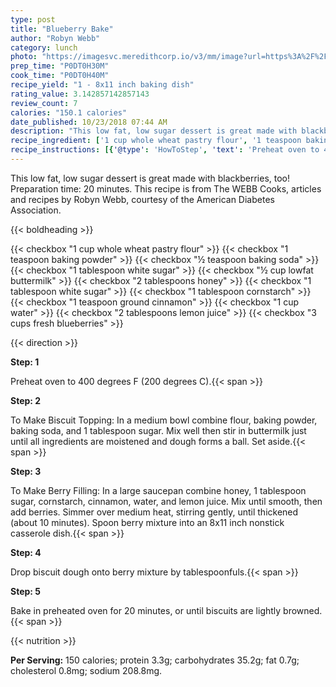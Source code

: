 ```yaml
---
type: post
title: "Blueberry Bake"
author: "Robyn Webb"
category: lunch
photo: "https://imagesvc.meredithcorp.io/v3/mm/image?url=https%3A%2F%2Fimages.media-allrecipes.com%2Fuserphotos%2F4480750.jpg"
prep_time: "P0DT0H30M"
cook_time: "P0DT0H40M"
recipe_yield: "1 - 8x11 inch baking dish"
rating_value: 3.142857142857143
review_count: 7
calories: "150.1 calories"
date_published: 10/23/2018 07:44 AM
description: "This low fat, low sugar dessert is great made with blackberries, too! Preparation time: 20 minutes. This recipe is from The WEBB Cooks, articles and recipes by Robyn Webb, courtesy of the American Diabetes Association."
recipe_ingredient: ['1 cup whole wheat pastry flour', '1 teaspoon baking powder', '½ teaspoon baking soda', '1 tablespoon white sugar', '½ cup lowfat buttermilk', '2 tablespoons honey', '1 tablespoon white sugar', '1 tablespoon cornstarch', '1 teaspoon ground cinnamon', '1 cup water', '2 tablespoons lemon juice', '3 cups fresh blueberries']
recipe_instructions: [{'@type': 'HowToStep', 'text': 'Preheat oven to 400 degrees F (200 degrees C).\n'}, {'@type': 'HowToStep', 'text': 'To Make Biscuit Topping: In a medium bowl combine flour, baking powder, baking soda, and 1 tablespoon sugar. Mix well then stir in buttermilk just until all ingredients are moistened and dough forms a ball. Set aside.\n'}, {'@type': 'HowToStep', 'text': 'To Make Berry Filling: In a large saucepan combine honey, 1 tablespoon sugar, cornstarch, cinnamon, water, and lemon juice. Mix until smooth, then add berries. Simmer over medium heat, stirring gently, until thickened (about 10 minutes). Spoon berry mixture into an 8x11 inch nonstick casserole dish.\n'}, {'@type': 'HowToStep', 'text': 'Drop biscuit dough onto berry mixture by tablespoonfuls.\n'}, {'@type': 'HowToStep', 'text': 'Bake in preheated oven for 20 minutes, or until biscuits are lightly browned.\n'}]
---
```


This low fat, low sugar dessert is great made with blackberries, too! Preparation time: 20 minutes. This recipe is from The WEBB Cooks, articles and recipes by Robyn Webb, courtesy of the American Diabetes Association. 

{{< boldheading >}}

{{< checkbox "1 cup whole wheat pastry flour" >}}
{{< checkbox "1 teaspoon baking powder" >}}
{{< checkbox "½ teaspoon baking soda" >}}
{{< checkbox "1 tablespoon white sugar" >}}
{{< checkbox "½ cup lowfat buttermilk" >}}
{{< checkbox "2 tablespoons honey" >}}
{{< checkbox "1 tablespoon white sugar" >}}
{{< checkbox "1 tablespoon cornstarch" >}}
{{< checkbox "1 teaspoon ground cinnamon" >}}
{{< checkbox "1 cup water" >}}
{{< checkbox "2 tablespoons lemon juice" >}}
{{< checkbox "3 cups fresh blueberries" >}}


{{< direction >}}

**Step: 1**

Preheat oven to 400 degrees F (200 degrees C).{{< span >}}

**Step: 2**

To Make Biscuit Topping: In a medium bowl combine flour, baking powder, baking soda, and 1 tablespoon sugar. Mix well then stir in buttermilk just until all ingredients are moistened and dough forms a ball. Set aside.{{< span >}}

**Step: 3**

To Make Berry Filling: In a large saucepan combine honey, 1 tablespoon sugar, cornstarch, cinnamon, water, and lemon juice. Mix until smooth, then add berries. Simmer over medium heat, stirring gently, until thickened (about 10 minutes). Spoon berry mixture into an 8x11 inch nonstick casserole dish.{{< span >}}

**Step: 4**

Drop biscuit dough onto berry mixture by tablespoonfuls.{{< span >}}

**Step: 5**

Bake in preheated oven for 20 minutes, or until biscuits are lightly browned.{{< span >}}

{{< nutrition >}}

**Per Serving:** 150 calories; protein 3.3g; carbohydrates 35.2g; fat 0.7g; cholesterol 0.8mg; sodium 208.8mg.
